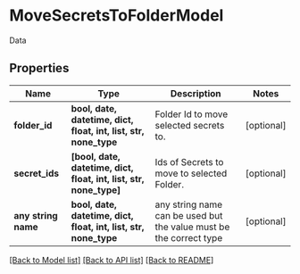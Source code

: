 # MoveSecretsToFolderModel

Data

## Properties
Name | Type | Description | Notes
------------ | ------------- | ------------- | -------------
**folder_id** | **bool, date, datetime, dict, float, int, list, str, none_type** | Folder Id to move selected secrets to. | [optional] 
**secret_ids** | **[bool, date, datetime, dict, float, int, list, str, none_type]** | Ids of Secrets to move to selected Folder. | [optional] 
**any string name** | **bool, date, datetime, dict, float, int, list, str, none_type** | any string name can be used but the value must be the correct type | [optional]

[[Back to Model list]](../README.md#documentation-for-models) [[Back to API list]](../README.md#documentation-for-api-endpoints) [[Back to README]](../README.md)


